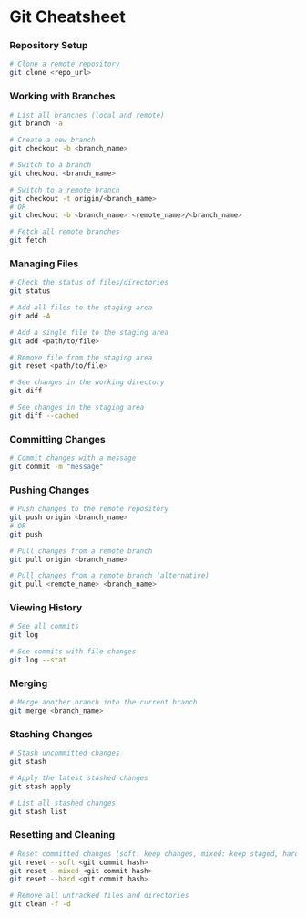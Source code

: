 # Git Cheatsheet

### Repository Setup

```bash
# Clone a remote repository
git clone <repo_url>
```
### Working with Branches

```bash
# List all branches (local and remote)
git branch -a

# Create a new branch
git checkout -b <branch_name>

# Switch to a branch
git checkout <branch_name>

# Switch to a remote branch
git checkout -t origin/<branch_name>
# OR
git checkout -b <branch_name> <remote_name>/<branch_name>

# Fetch all remote branches
git fetch
```

### Managing Files

```bash
# Check the status of files/directories
git status

# Add all files to the staging area
git add -A

# Add a single file to the staging area
git add <path/to/file>

# Remove file from the staging area
git reset <path/to/file>

# See changes in the working directory
git diff

# See changes in the staging area
git diff --cached
```

### Committing Changes  

```bash
# Commit changes with a message
git commit -m "message"
```

### Pushing Changes

```bash
# Push changes to the remote repository
git push origin <branch_name>
# OR
git push

# Pull changes from a remote branch
git pull origin <branch_name>

# Pull changes from a remote branch (alternative)
git pull <remote_name> <branch_name>
```

### Viewing History

```bash
# See all commits
git log

# See commits with file changes
git log --stat
```

### Merging

```bash
# Merge another branch into the current branch
git merge <branch_name>
```

### Stashing Changes
```bash
# Stash uncommitted changes
git stash

# Apply the latest stashed changes
git stash apply

# List all stashed changes
git stash list
```

### Resetting and Cleaning

```bash
# Reset committed changes (soft: keep changes, mixed: keep staged, hard: discard everything)
git reset --soft <git commit hash>
git reset --mixed <git commit hash>
git reset --hard <git commit hash>

# Remove all untracked files and directories
git clean -f -d
```